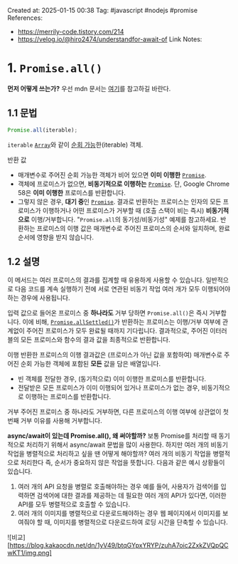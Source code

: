 Created at:  2025-01-15 00:38
Tag: #javascript #nodejs #promise
References: 
- https://merrily-code.tistory.com/214
- https://velog.io/@hiro2474/understandfor-await-of
Link Notes:

# 1. `Promise.all()`
**먼저 어떻게 쓰는가?**
우선 mdn 문서는 [여기](https://developer.mozilla.org/en-US/docs/Web/JavaScript/Reference/Global_Objects/Promise/all#description)를 참고하길 바란다.  


## 1.1 문법
```javascript
Promise.all(iterable);
```

`iterable`
[`Array`](https://developer.mozilla.org/ko/docs/Web/JavaScript/Reference/Global_Objects/Array)와 같이 [순회 가능](https://developer.mozilla.org/ko/docs/Web/JavaScript/Reference/Iteration_protocols#the_iterable_protocol)한(iterable) 객체.

반환 값
-   매개변수로 주어진 순회 가능한 객체가 비어 있으면 **이미 이행한** [`Promise`](https://developer.mozilla.org/ko/docs/Web/JavaScript/Reference/Global_Objects/Promise).
-   객체에 프로미스가 없으면, **비동기적으로 이행하는** [`Promise`](https://developer.mozilla.org/ko/docs/Web/JavaScript/Reference/Global_Objects/Promise). 단, Google Chrome 58은 **이미 이행한** 프로미스를 반환합니다.
-   그렇지 않은 경우, **대기 중**인 [`Promise`](https://developer.mozilla.org/ko/docs/Web/JavaScript/Reference/Global_Objects/Promise). 결과로 반환하는 프로미스는 인자의 모든 프로미스가 이행하거나 어떤 프로미스가 거부할 때 (호출 스택이 비는 즉시) **비동기적으로** 이행/거부합니다. "`Promise.all`의 동기성/비동기성" 예제를 참고하세요. 반환하는 프로미스의 이행 값은 매개변수로 주어진 프로미스의 순서와 일치하며, 완료 순서에 영향을 받지 않습니다.

## 1.2 설명
이 메서드는 여러 프로미스의 결과를 집계할 때 유용하게 사용할 수 있습니다. 일반적으로 다음 코드를 계속 실행하기 전에 서로 연관된 비동기 작업 여러 개가 모두 이행되어야 하는 경우에 사용됩니다.

입력 값으로 들어온 프로미스 중 **하나라도** 거부 당하면 `Promise.all()`은 즉시 거부합니다. 이에 비해, [`Promise.allSettled()`](https://developer.mozilla.org/ko/docs/Web/JavaScript/Reference/Global_Objects/Promise/allSettled)가 반환하는 프로미스는 이행/거부 여부에 관계없이 주어진 프로미스가 모두 완료될 때까지 기다립니다. 결과적으로, 주어진 이터러블의 모든 프로미스와 함수의 결과 값을 최종적으로 반환합니다.

이행
반환한 프로미스의 이행 결과값은 (프로미스가 아닌 값을 포함하여) 매개변수로 주어진 순회 가능한 객체에 포함된 **모든** 값을 담은 배열입니다.

-   빈 객체를 전달한 경우, (동기적으로) 이미 이행한 프로미스를 반환합니다.
-   전달받은 모든 프로미스가 이미 이행되어 있거나 프로미스가 없는 경우, 비동기적으로 이행하는 프로미스를 반환합니다.

거부
주어진 프로미스 중 하나라도 거부하면, 다른 프로미스의 이행 여부에 상관없이 첫 번째 거부 이유를 사용해 거부합니다.

**async/await이 있는데 Promise.all(), 왜 써야할까?**
보통 Promise를 처리할 때 동기적으로 처리하기 위해서 async/await 문법을 많이 사용한다. 하지만 여러 개의 비동기 작업을 병렬적으로 처리하고 싶을 땐 어떻게 해야할까? 
여러 개의 비동기 작업을 병렬적으로 처리한다 즉, 순서가 중요하지 않은 작업을 뜻합니다. 다음과 같은 예시 상황들이 있습니다. 

1.  여러 개의 API 요청을 병렬로 호출해야하는 경우 예를 들어, 사용자가 검색어를 입력하면 검색어에 대한 결과를 제공하는 데 필요한 여러 개의 API가 있다면, 이러한 API를 모두 병렬적으로 호출할 수 있습니다.
2.  여러 개의 이미지를 병렬적으로 다운로드해야하는 경우 웹 페이지에서 이미지를 보여줘야 할 때, 이미지를 병렬적으로 다운로드하여 로딩 시간을 단축할 수 있습니다.

![비교][https://blog.kakaocdn.net/dn/1yV49/btqGYpxYRYP/zuhA7oic2ZxkZVQpQCwKT1/img.png]
